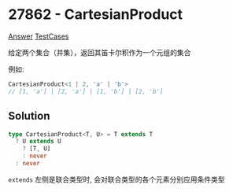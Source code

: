 # 27862 - CartesianProduct

[Answer](https://github.com/lybenson/ts-checker/blob/master/src/27862-medium-cartesianproduct/template.ts) [TestCases](https://github.com/lybenson/ts-checker/blob/master/src/27862-medium-cartesianproduct/test-cases.ts)

给定两个集合（并集），返回其笛卡尔积作为一个元组的集合

例如:

```ts
CartesianProduct<1 | 2, 'a' | 'b'>
// [1, 'a'] | [2, 'a'] | [1, 'b'] | [2, 'b']
```

## Solution

```ts
type CartesianProduct<T, U> = T extends T
  ? U extends U
    ? [T, U]
    : never
  : never
```

`extends` 左侧是联合类型时, 会对联合类型的各个元素分别应用条件类型
